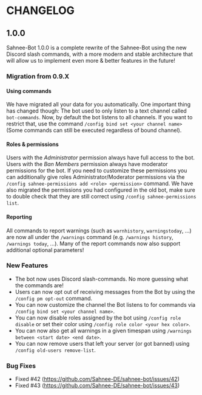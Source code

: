 ﻿# CHANGELOG

## 1.0.0

Sahnee-Bot 1.0.0 is a complete rewrite of the Sahnee-Bot using the new Discord slash commands, with a more modern and stable architecture that will allow us to implement even more & better features in the future!

### Migration from 0.9.X

#### Using commands

We have migrated all your data for you automatically. One important thing has changed though: The bot used to only listen to a text channel called `bot-commands`. Now, by default the bot listens to all channels. If you want to restrict that, use the command `/config bind set <your channel name>` (Some commands can still be executed regardless of bound channel).

#### Roles & permissions

Users with the *Administrator* permission always have full access to the bot. Users with the *Ban Members* permission always have moderator permissions for the bot. If you need to customize these permissions you can additionally give roles Administrator/Moderator permissions via the `/config sahnee-permissions add <role> <permission>` command. 
We have also migrated the permissions you had configured in the old bot, make sure to double check that they are still correct using `/config sahnee-permissions list`.

#### Reporting

All commands to report warnings (such as `warnhistory`, `warningstoday`, ...) are now all under the `/warnings` command (e.g. `/warnings history`, `/warnings today`, ...). Many of the report commands now also support additional optional parameters!

### New Features

- The bot now uses Discord slash-commands. No more guessing what the commands are!
- Users can now opt out of receiving messages from the Bot by using the `/config pm opt-out` command.
- You can now customize the channel the Bot listens to for commands via `/config bind set <your channel name>`.
- You can now disable roles assigned by the bot using `/config role disable` or set their color using `/config role color <your hex color>`.
- You can now also get all warnings in a given timespan using `/warnings between <start date> <end date>`.
- You can now remove users that left your server (or got banned) using `/config old-users remove-list`.

### Bug Fixes

- Fixed #42 (https://github.com/Sahnee-DE/sahnee-bot/issues/42)
- Fixed #43 (https://github.com/Sahnee-DE/sahnee-bot/issues/43)
